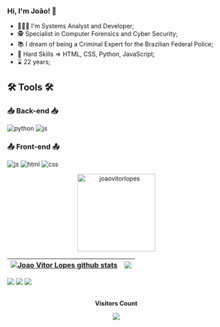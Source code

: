 ### Hi, I'm João! 👋
- 👨🏻‍💻 I'm Systems Analyst and Developer;
- 🕵️ Specialist in Computer Forensics and Cyber ​​Security;
- 📚 I dream of being a Criminal Expert for the Brazilian Federal Police;
- 🤹 Hard Skills => HTML, CSS, Python, JavaScript;
- ⌛ 22 years;
## 🛠️ Tools 🛠️

### 📥 Back-end 📥
![python](https://img.shields.io/badge/Python-14354C?style=for-the-badge&logo=python&logoColor=white)
![js](https://img.shields.io/badge/JavaScript-14354C?style=for-the-badge&logo=javascript&logoColor=yellow)
### 📤 Front-end 📤
![js](https://img.shields.io/badge/JavaScript-14354C?style=for-the-badge&logo=javascript&logoColor=yellow)
![html](https://img.shields.io/badge/HTML5-E34F26?style=for-the-badge&logo=html5&logoColor=white)
![css](https://img.shields.io/badge/CSS3-1572B6?style=for-the-badge&logo=css3&logoColor=white)



<p align="center"><img height="180em" src="https://github-readme-streak-stats.herokuapp.com/?user=joaovitorlopes&theme=dracula" alt="joaovitorlopes" /></p>

| <a href="https://github.com/anuraghazra/github-readme-stats"><img align="center" src="https://github-readme-stats-sigma-five.vercel.app/api?username=joaovitorlopes&show_icons=true&include_all_commits=true&theme=dracula&hide_border=true" alt="Joao Vitor Lopes github stats" /></a> | <a href="https://github.com/anuraghazra/github-readme-stats"><img align="center" src="https://github-readme-stats-sigma-five.vercel.app/api/top-langs/?username=joaovitorlopes&layout=compact&theme=dracula&hide_border=true" /></a> |
| ------------- | ------------- |

<div>
  <a href="https://www.instagram.com/joaov_pumped" target="_blank"><img src="https://img.shields.io/badge/-Instagram-%23E4405F?style=for-the-badge&logo=instagram&logoColor=white" target="_blank"></a>
  <a href="mailto:jvlaaa@gmail.com"><img src="https://img.shields.io/badge/-Gmail-%23333?style=for-the-badge&logo=gmail&logoColor=white" target="_blank"></a>
  <a href="https://www.linkedin.com/in/jo%C3%A3o-vitor-lopes-alves-6534a314b/"><img src="https://img.shields.io/badge/-LinkedIn-%230077B5?style=for-the-badge&logo=linkedin&logoColor=white" target="_blank"></a> 
</div>
    
<div align="center">
  <br>
    <p align="centre"><b>Visitors Count</b></p>  
    <p align="center"><img align="center" src="https://profile-counter.glitch.me/joaovitorlopes/count.svg"/></p> 
  <br>
</div>
